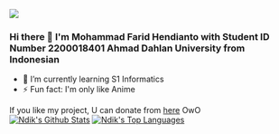 ![](https://komarev.com/ghpvc/?username=IRedDragonICY&color=green)

### Hi there 👋 I'm Mohammad Farid Hendianto with Student ID Number 2200018401 Ahmad Dahlan University  from Indonesian

<!--
**IRedDragonICY/IRedDragonICY** is a ✨ _special_ ✨ repository because its `README.md` (this file) appears on your GitHub profile.

Here are some ideas to get you started:


- 👯 I’m looking to collaborate on ...
- 🤔 I’m looking for help with ...
- 💬 Ask me about ...
- 📫 How to reach me: ...
- 😄 Pronouns: ...

-->
- 🌱 I’m currently learning S1 Informatics
- ⚡ Fun fact: I'm only like Anime

If you like my project, U can donate from [here](https://saweria.co/Ndikk) OwO
<br/>
    <a href="https://github.com/IRedDragonICY/github-readme-stats"><img alt="Ndik's Github Stats" src="https://github-readme-stats.vercel.app/api?username=IRedDragonICY&show_icons=true&count_private=true&theme=react&hide_border=true&bg_color=0D1117" /></a>
      <a href="https://github.com/IRedDragonICY/github-readme-stats"><img alt="Ndik's Top Languages" src="https://github-readme-stats.vercel.app/api/top-langs/?username=IRedDragonICY&langs_count=8&count_private=true&layout=compact&theme=react&hide_border=true&bg_color=0D1117" /></a>


